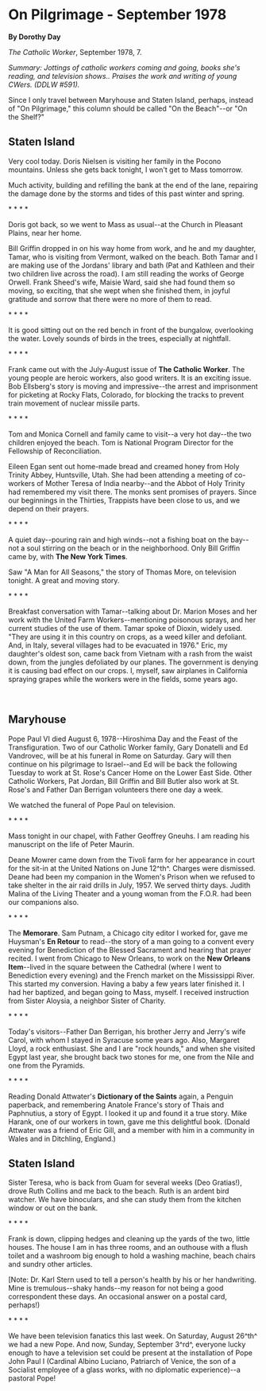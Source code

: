 On Pilgrimage - September 1978
==============================

**By Dorothy Day**

*The Catholic Worker*, September 1978, 7.

*Summary: Jottings of catholic workers coming and going, books she's
reading, and television shows.. Praises the work and writing of young
CWers. (DDLW \#591).*

Since I only travel between Maryhouse and Staten Island, perhaps,
instead of "On Pilgrimage," this column should be called "On the
Beach"--or "On the Shelf?"

Staten Island
-------------

Very cool today. Doris Nielsen is visiting her family in the Pocono
mountains. Unless she gets back tonight, I won't get to Mass tomorrow.

Much activity, building and refilling the bank at the end of the lane,
repairing the damage done by the storms and tides of this past winter
and spring.

\* \* \* \*

Doris got back, so we went to Mass as usual--at the Church in Pleasant
Plains, near her home.

Bill Griffin dropped in on his way home from work, and he and my
daughter, Tamar, who is visiting from Vermont, walked on the beach. Both
Tamar and I are making use of the Jordans' library and bath (Pat and
Kathleen and their two children live across the road). I am still
reading the works of George Orwell. Frank Sheed's wife, Maisie Ward,
said she had found them so moving, so exciting, that she wept when she
finished them, in joyful gratitude and sorrow that there were no more of
them to read.

\* \* \* \*

It is good sitting out on the red bench in front of the bungalow,
overlooking the water. Lovely sounds of birds in the trees, especially
at nightfall.

\* \* \* \*

Frank came out with the July-August issue of **The Catholic Worker**.
The young people are heroic workers, also good writers. It is an
exciting issue. Bob Ellsberg's story is moving and impressive--the
arrest and imprisonment for picketing at Rocky Flats, Colorado, for
blocking the tracks to prevent train movement of nuclear missile parts.

\* \* \* \*

Tom and Monica Cornell and family came to visit--a very hot day--the two
children enjoyed the beach. Tom is National Program Director for the
Fellowship of Reconciliation.

Eileen Egan sent out home-made bread and creamed honey from Holy Trinity
Abbey, Huntsville, Utah. She had been attending a meeting of co-workers
of Mother Teresa of India nearby--and the Abbot of Holy Trinity had
remembered my visit there. The monks sent promises of prayers. Since our
beginnings in the Thirties, Trappists have been close to us, and we
depend on their prayers.

\* \* \* \*

A quiet day--pouring rain and high winds--not a fishing boat on the
bay--not a soul stirring on the beach or in the neighborhood. Only Bill
Griffin came by, with **The New York Times**.

Saw "A Man for All Seasons," the story of Thomas More, on television
tonight. A great and moving story.

\* \* \* \*

Breakfast conversation with Tamar--talking about Dr. Marion Moses and
her work with the United Farm Workers--mentioning poisonous sprays, and
her current studies of the use of them. Tamar spoke of Dioxin, widely
used. "They are using it in this country on crops, as a weed killer and
defoliant. And, in Italy, several villages had to be evacuated in 1976."
Eric, my daughter's oldest son, came back from Vietnam with a rash from
the waist down, from the jungles defoliated by our planes. The
government is denying it is causing bad effect on our crops. I, myself,
saw airplanes in California spraying grapes while the workers were in
the fields, some years ago.

 

Maryhouse
---------

Pope Paul VI died August 6, 1978--Hiroshima Day and the Feast of the
Transfiguration. Two of our Catholic Worker family, Gary Donatelli and
Ed Vandrovec, will be at his funeral in Rome on Saturday. Gary will then
continue on his pilgrimage to Israel--and Ed will be back the following
Tuesday to work at St. Rose's Cancer Home on the Lower East Side. Other
Catholic Workers, Pat Jordan, Bill Griffin and Bill Butler also work at
St. Rose's and Father Dan Berrigan volunteers there one day a week.

We watched the funeral of Pope Paul on television.

\* \* \* \*

Mass tonight in our chapel, with Father Geoffrey Gneuhs. I am reading
his manuscript on the life of Peter Maurin.

Deane Mowrer came down from the Tivoli farm for her appearance in court
for the sit-in at the United Nations on June 12^th^. Charges were
dismissed. Deane had been my companion in the Women's Prison when we
refused to take shelter in the air raid drills in July, 1957. We served
thirty days. Judith Malina of the Living Theater and a young woman from
the F.O.R. had been our companions also.

\* \* \* \*

The **Memorare**. Sam Putnam, a Chicago city editor I worked for, gave
me Huysman's **En Retour** to read--the story of a man going to a
convent every evening for Benediction of the Blessed Sacrament and
hearing that prayer recited. I went from Chicago to New Orleans, to work
on the **New Orleans Item**--lived in the square between the Cathedral
(where I went to Benediction every evening) and the French market on the
Mississippi River. This started my conversion. Having a baby a few years
later finished it. I had her baptized, and began going to Mass, myself.
I received instruction from Sister Aloysia, a neighbor Sister of
Charity.

\* \* \* \*

Today's visitors--Father Dan Berrigan, his brother Jerry and Jerry's
wife Carol, with whom I stayed in Syracuse some years ago. Also,
Margaret Lloyd, a rock enthusiast. She and I are "rock hounds," and when
she visited Egypt last year, she brought back two stones for me, one
from the Nile and one from the Pyramids.

\* \* \* \*

Reading Donald Attwater's **Dictionary of the Saints** again, a Penguin
paperback, and remembering Anatole France's story of Thais and
Paphnutius, a story of Egypt. I looked it up and found it a true story.
Mike Harank, one of our workers in town, gave me this delightful book.
(Donald Attwater was a friend of Eric Gill, and a member with him in a
community in Wales and in Ditchling, England.)

Staten Island
-------------

Sister Teresa, who is back from Guam for several weeks (Deo Gratias!),
drove Ruth Collins and me back to the beach. Ruth is an ardent bird
watcher. We have binoculars, and she can study them from the kitchen
window or out on the bank.

\* \* \* \*

Frank is down, clipping hedges and cleaning up the yards of the two,
little houses. The house I am in has three rooms, and an outhouse with a
flush toilet and a washroom big enough to hold a washing machine, beach
chairs and sundry other articles.

[Note: Dr. Karl Stern used to tell a person's health by his or her
handwriting. Mine is tremulous--shaky hands--my reason for not being a
good correspondent these days. An occasional answer on a postal card,
perhaps!)

\* \* \* \*

We have been television fanatics this last week. On Saturday, August
26^th^ we had a new Pope. And now, Sunday, September 3^rd^, everyone
lucky enough to have a television set could be present at the
installation of Pope John Paul I (Cardinal Albino Luciano, Patriarch of
Venice, the son of a Socialist employee of a glass works, with no
diplomatic experience)--a pastoral Pope!
